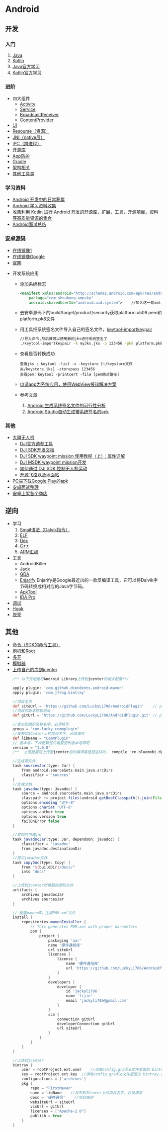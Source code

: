 # Android

## 开发

### 入门

1. [Java](../Java.md)
2. [Kotlin](../Kotlin.md)
3. [Java官方学习](https://www.oracle.com/technetwork/cn/java/newtojava-100451-zhs.html)
4. [Kotlin官方学习](https://www.kotlincn.net/docs/reference/)

### 进阶

+ 四大组件
  - [Activity](android_four_components/Activity.md)
  - [Service](android_four_components/Service.md)
  - [BroadcastReceiver](android_four_components/BroadcastReceiver.md)
  - [ContentProvider](android_four_components/ContentProvider.md)
+ [UI](AndroidUI.md)
+ [Resourse（资源）](AndrioidResource.md)
+ [JNI（native层）](AndroidJNI.md)
+ [IPC（跨进程）](AndroidIPC.md)
+ [开源库](AndroidOpenSource.md)
+ [App防护](AndroidProtect.md)
+ [Gradle](../BuildTool/Gradle.md)
+ [架构相关](AndroidStructure.md)
+ [其他工具类](AndroidOther.md)

### 学习资料

+ [Android 开发中的日常积累](https://github.com/lizhangqu/CoreLink)
+ [Android 学习资料收集](https://github.com/Freelander/Android_Data)
+ [收集利用 Kotlin 进行 Android 开发的开源库，扩展，工具，开源项目，资料等高质量资源的集合](https://github.com/adisonhuang/awesome-kotlin-android)
+ [Android面试总结](https://github.com/ddnosh/BestReview)

### [安卓源码](AndroidSourceCode.md)

  - [在线镜像1](http://androidxref.com/9.0.0_r3/xref/)
  - [在线镜像Google](https://cs.android.com/android)
  - [官网](https://github.com/aosp-mirror)

+ 开发系统应用

  - 添加系统标志

    ```xml
    <manifest xmlns:android="http://schemas.android.com/apk/res/android"
        package="com.shoukong.umpsky"
        android:sharedUserId="android.uid.system">    //加入这一句xml
    ```

  - 去安卓源码下的build/target/product/security获取platform.x509.pem和platform.pk8文件

  - 用工具把系统签名文件导入自己的签名文件，[keytool-importkeypair](https://github.com/getfatday/keytool-importkeypair)

    ```sh
    //导入命令,然后就可以使用新的jks进行系统签名了
    ./keytool-importkeypair -k myJks.jks -p 123456 -pk8 platform.pk8 -cert platform.x509.pem -alias MySign
    ```

  - 查看是否转换成功

    ```
    查看jks : keytool -list -v -keystore [~/keystore文件夹/keystore.jks] -storepass 123456
    查看pem：keytool -printcert -file [pem绝对路径]
    ```

  - [申请app为系统应用，使用WebView报错解决方案](https://blog.csdn.net/wxj280306451/article/details/106522384)

  - 参考文章

    1. [Android 生成系统签名文件的可行性分析](https://www.jianshu.com/p/12f27d292ffd)
    2. [Android Studio自动生成带系统签名的apk](https://blog.csdn.net/cxq234843654/article/details/51557025)
### 其他

  + [大疆无人机](大疆SDK（安卓版）.md)
    - [DJI官方调参工具](https://www.dji.com/cn/downloads)
    - [DJI SDK开发文档](https://developer.dji.com/api-reference/android-api/Components/SDKManager/DJISDKManager.html)
    - [DJI SDK waypoint mission 使用教程（上）：属性详解](https://xiaozhuanlan.com/topic/4397205168)
    - [DJI MSDK waypoint mission开发](https://blog.csdn.net/qq_43547555/article/details/108104682)
    - [如何通过 DJI SDK 控制无人机运动](https://xiaozhuanlan.com/topic/0931426785)
    - [开源飞控以及地面站](https://dev.qgroundcontrol.com/master/en/getting_started/)
  + [PC端下载Google Play的apk](https://apkpure.com/cn/ )
  + [安卓面试整理](Android面试.md)
  + [安卓上架各个商店](android_upload_shop.md)

## 逆向

+ 学习
  1. [Smail语法（Dalvik指令）](AndroidSmail.md)
  2. [ELF](AndroidELF.md)
  3. [Dex](AndroidDex.md)
  4. [C++](../C++.md)
  5. [ARM汇编](../Assembler/arm.md)  
+ 工具
  - AndroidKiller
  - [Jadx](https://github.com/skylot/jadx)
  - [GDA](https://github.com/charles2gan/GDA-android-reversing-Tool)
  - [Enjarify](https://github.com/Storyyeller/enjarify)
    Enjarify是Google最近出的一款反编译工具，它可以将Dalvik字节码转换成相对应的Java字节码。
  - [ApkTool](https://github.com/iBotPeaches/Apktool)
  - [IDA Pro](../IDE/IDA.md)
+ [调试](AndroidDebug.md)
+ [Hook](AndroidHook.md)
+ [脱壳](AndroidUnpacking.md)

## 其他

+ [命令（SDK的命令工具）](AndroidCommand.md)
+ [刷机和Root](AndroidBrushRoot.md)
+ [多开](AndroidMultiboxing.md)
+ [模拟器](AndroidSimulator.md)
+ [上传自己的库到jcenter](https://blog.csdn.net/linglongxin24/article/details/53415932)
  ```groovy
  /** 以下开始是将Android Library上传到jcenter的相关配置**/
  
  apply plugin: 'com.github.dcendents.android-maven'
  apply plugin: 'com.jfrog.bintray'
  
  //项目主页
  def siteUrl = 'https://github.com/LuckyLi706/AndroidPlugin'    // project homepage
  //项目的版本控制地址
  def gitUrl = 'https://github.com/LuckyLi706/AndroidPlugin.git' // project git
  
  //发布到组织名称名字，必须填写
  group = "com.lucky.commplugin"
  //发布到JCenter上的项目名字，必须填写
  def libName = "CommPlugin"
  // 版本号，下次更新是只需要更改版本号即可
  version = "1.0.0"
  /**  上面配置后上传至jcenter后的编译路径是这样的： compile 'cn.bluemobi.dylan:sqlitelibrary:1.0'  **/
  
  //生成源文件
  task sourcesJar(type: Jar) {
      from android.sourceSets.main.java.srcDirs
      classifier = 'sources'
  }
  //生成文档
  task javadoc(type: Javadoc) {
      source = android.sourceSets.main.java.srcDirs
      classpath += project.files(android.getBootClasspath().join(File.pathSeparator))
      options.encoding "UTF-8"
      options.charSet 'UTF-8'
      options.author true
      options.version true
      failOnError false
  }
  
  //文档打包成jar
  task javadocJar(type: Jar, dependsOn: javadoc) {
      classifier = 'javadoc'
      from javadoc.destinationDir
  }
  //拷贝javadoc文件
  task copyDoc(type: Copy) {
      from "${buildDir}/docs/"
      into "docs"
  }
  
  //上传到jcenter所需要的源码文件
  artifacts {
      archives javadocJar
      archives sourcesJar
  }
  
  // 配置maven库，生成POM.xml文件
  install {
      repositories.mavenInstaller {
          // This generates POM.xml with proper parameters
          pom {
              project {
                  packaging 'aar'
                  name '硬件通信库'
                  url siteUrl
                  licenses {
                      license {
                          name '硬件通信库'
                          url 'https://github.com/LuckyLi706/AndroidPlugin'
                      }
                  }
                  developers {
                      developer {
                          id 'jackyli706'
                          name 'lijie'
                          email 'jackyli706@gmail.com'
                      }
                  }
                  scm {
                      connection gitUrl
                      developerConnection gitUrl
                      url siteUrl
                  }
              }
          }
      }
  }
  
  //上传到jcenter
  bintray {
      user = rootProject.ext.user    //读取config.gradle文件里面的 bintray.user
      key = rootProject.ext.key  //读取config.gradle文件里面的 bintray.apikey
      configurations = ['archives']
      pkg {
          repo = "FirstMaven"
          name = libName    //发布到JCenter上的项目名字，必须填写
          desc = '硬件通信'    //项目描述
          websiteUrl = siteUrl
          vcsUrl = gitUrl
          licenses = ["Apache-2.0"]
          publish = true
      }
  }
  ```
